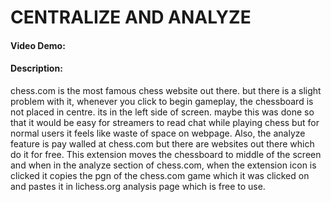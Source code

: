 # CENTRALIZE AND ANALYZE
#### Video Demo:
#### Description:
chess.com is the most famous chess website out there. but there is a slight problem with it, whenever you click to begin gameplay, the chessboard is not placed in centre. its in the left side of screen. maybe this was done so that it would be easy for streamers to read chat while playing chess but for normal users it feels like waste of space on webpage. Also, the analyze feature is pay walled at chess.com but there are websites out there which do it for free. This extension moves the chessboard to  middle of the screen and when in the analyze section of chess.com, when the extension icon is clicked it copies the pgn of the chess.com game which it was clicked on and pastes it in lichess.org analysis page which is free to use.

